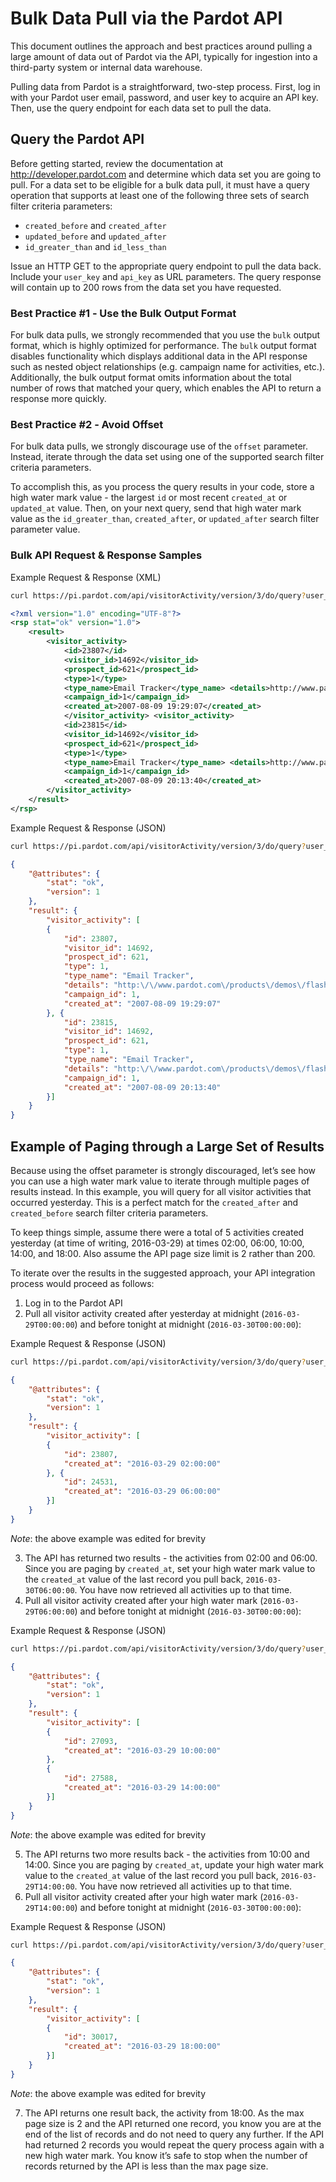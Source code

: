 # Bulk Data Pull via the Pardot API

This document outlines the approach and best practices around pulling a large amount of data out of Pardot via the API, typically for ingestion into a third-party system or internal data warehouse.

Pulling data from Pardot is a straightforward, two-step process. First, log in with your Pardot user email, password, and user key to acquire an API key. Then, use the query endpoint for each data set to pull the data.

## Query the Pardot API

Before getting started, review the documentation at http://developer.pardot.com and determine which data set you are going to pull. For a data set to be eligible for a bulk data pull, it must have a query operation that supports at least one of the following three sets of search filter criteria parameters:

* `created_before` and `created_after`
* `updated_before` and `updated_after`
* `id_greater_than` and `id_less_than`

Issue an HTTP GET to the appropriate query endpoint to pull the data back. Include your `user_key` and `api_key` as URL parameters. The query response will contain up to 200 rows from the data set you have requested.

### Best Practice #1 ‐ Use the Bulk Output Format

For bulk data pulls, we strongly recommended that you use the `bulk` output format, which is highly optimized for performance. The `bulk` output format disables functionality which displays additional data in the API response such as nested object relationships (e.g. campaign name for activities, etc.). Additionally, the bulk output format omits information about the total number of rows that matched your query, which enables the API to return a response more quickly.

### Best Practice #2 ‐ Avoid Offset

For bulk data pulls, we strongly discourage use of the `offset` parameter. Instead, iterate through the data set using one of the supported search filter criteria parameters.

To accomplish this, as you process the query results in your code, store a high water mark value - the largest `id` or most recent `created_at` or `updated_at` value. Then, on your next query, send that high water mark value as the `id_greater_than`, `created_after`, or `updated_after` search filter parameter value.

### Bulk API Request & Response Samples

Example Request & Response (XML)

```bash
curl https://pi.pardot.com/api/visitorActivity/version/3/do/query?user_key=1234567890abcdef1234567890abcdef&api_key=fedcba0987654321fedcba0987654321&output=bulk
```

```xml
<?xml version="1.0" encoding="UTF-8"?>
<rsp stat="ok" version="1.0">
	<result>
		<visitor_activity>
			<id>23807</id>
			<visitor_id>14692</visitor_id>
			<prospect_id>621</prospect_id>
			<type>1</type>
			<type_name>Email Tracker</type_name> <details>http://www.pardot.com/products/demos/flash-demo.html</details> <email_id>764</email_id>
			<campaign_id>1</campaign_id>
			<created_at>2007-08-09 19:29:07</created_at>
			</visitor_activity> <visitor_activity>
			<id>23815</id>
			<visitor_id>14692</visitor_id>
			<prospect_id>621</prospect_id>
			<type>1</type>
			<type_name>Email Tracker</type_name> <details>http://www.pardot.com/products/demos/flash-demo.html</details> <email_id>764</email_id>
			<campaign_id>1</campaign_id>
			<created_at>2007-08-09 20:13:40</created_at>
		</visitor_activity>
	</result>
</rsp>
```

Example Request & Response (JSON)

```bash
curl https://pi.pardot.com/api/visitorActivity/version/3/do/query?user_key=1234567890abcdef1234567890abcdef&api_key=fedcba0987654321fedcba0987654321&output=bulk&format=json
```

```json
{
	"@attributes": {
		"stat": "ok",
		"version": 1
	},
	"result": {
		"visitor_activity": [
		{
			"id": 23807,
			"visitor_id": 14692,
			"prospect_id": 621,
			"type": 1,
			"type_name": "Email Tracker",
			"details": "http:\/\/www.pardot.com\/products\/demos\/flash-demo.html", "email_id": 764,
			"campaign_id": 1,
			"created_at": "2007-08-09 19:29:07"
		}, {
			"id": 23815,
			"visitor_id": 14692,
			"prospect_id": 621,
			"type": 1,
			"type_name": "Email Tracker",
			"details": "http:\/\/www.pardot.com\/products\/demos\/flash-demo.html", "email_id": 764,
			"campaign_id": 1,
			"created_at": "2007-08-09 20:13:40"
		}]
	}
}
```

## Example of Paging through a Large Set of Results

Because using the offset parameter is strongly discouraged, let’s see how you can use a high water mark value to iterate through multiple pages of results instead. In this example, you will query for all visitor activities that occurred yesterday. This is a perfect match for the `created_after` and `created_before` search filter criteria parameters.

To keep things simple, assume there were a total of 5 activities created yesterday (at time of writing, 2016-03-29) at times 02:00, 06:00, 10:00, 14:00, and 18:00. Also assume the API page size limit is 2 rather than 200.

To iterate over the results in the suggested approach, your API integration process would proceed as follows:
1. Log in to the Pardot API
2. Pull all visitor activity created after yesterday at midnight (`2016-03-29T00:00:00`) and before tonight at midnight (`2016-03-30T00:00:00`):

Example Request & Response (JSON)

```bash
curl https://pi.pardot.com/api/visitorActivity/version/3/do/query?user_key=X&api_key=Y&output=bulk&format=json&created_after=2016-03-29T00:00:00&created_before=2016-03-30T00:00:00&sort_by=created_at&sort_order=ascending
```

```json
{
	"@attributes": {
		"stat": "ok",
		"version": 1
	},
	"result": {
		"visitor_activity": [
		{
			"id": 23807,
			"created_at": "2016-03-29 02:00:00"
		}, {
			"id": 24531,
			"created_at": "2016-03-29 06:00:00"
		}]
	}
}
```
*Note*: the above example was edited for brevity

3. The API has returned two results - the activities from 02:00 and 06:00. Since you are paging by `created_at`, set your high water mark value to the `created_at` value of the last record you pull back, `2016-03-30T06:00:00`. You have now retrieved all activities up to that time.
4. Pull all visitor activity created after your high water mark (`2016-03-29T06:00:00`) and before tonight at midnight (`2016-03-30T00:00:00`):

Example Request & Response (JSON)

```bash
curl https://pi.pardot.com/api/visitorActivity/version/3/do/query?user_key=X&api_key=Y&output=bulk&format=json&created_after=2016-03-29T06:00:00&created_before=2016-03-30T00:00:00&sort_by=created_at&sort_order=ascending
```

```json
{
    "@attributes": {
    	"stat": "ok",
    	"version": 1
	},
	"result": {
		"visitor_activity": [
		{
			"id": 27093,
			"created_at": "2016-03-29 10:00:00"
		},
		{
			"id": 27588,
			"created_at": "2016-03-29 14:00:00"
		}]
	}
}
```
*Note*: the above example was edited for brevity


5. The API returns two more results back - the activities from 10:00 and 14:00. Since you are paging by `created_at`, update your high water mark value to the `created_at` value of the last record you pull back, `2016-03-29T14:00:00`. You have now retrieved all activities up to that time.
6. Pull all visitor activity created after your high water mark (`2016-03-29T14:00:00`) and before tonight at midnight (`2016-03-30T00:00:00`):

Example Request & Response (JSON)

```bash
curl https://pi.pardot.com/api/visitorActivity/version/3/do/query?user_key=X&api_key=Y&output=bulk&format=json&created_after=2016-03-29T14:00:00&created_before=2016-03-30T00:00:00&sort_by=created_at&sort_order=ascending
```

```json
{
	"@attributes": {
		"stat": "ok",
		"version": 1
	},
	"result": {
		"visitor_activity": [
		{
			"id": 30017,
			"created_at": "2016-03-29 18:00:00"
		}]
	}
}
```
*Note*: the above example was edited for brevity

7. The API returns one result back, the activity from 18:00. As the max page size is 2 and the API returned one record, you know you are at the end of the list of records and do not need to query any further. If the API had returned 2 records you would repeat the query process again with a new high water mark. You know it’s safe to stop when the number of records returned by the API is less than the max page size.
